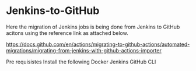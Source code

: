 # Jenkins-to-GitHub

Here the migration of Jenkins jobs is being done from Jenkins to GitHub acitons using the reference link as attached below.

https://docs.github.com/en/actions/migrating-to-github-actions/automated-migrations/migrating-from-jenkins-with-github-actions-importer

Pre requisistes Install the following Docker Jenkins GitHub CLI
